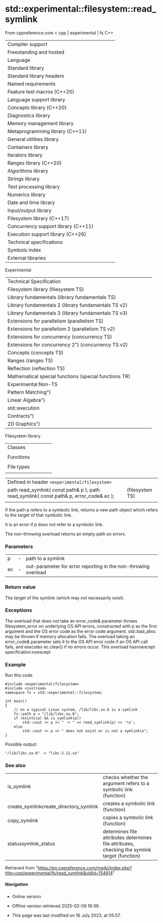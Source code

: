 # std::experimental::filesystem::read_symlink

From cppreference.com
< cpp‎ | experimental‎ | fs
C++

|  |  |  |  |  |
| --- | --- | --- | --- | --- |
| Compiler support | | | | |
| Freestanding and hosted | | | | |
| Language | | | | |
| Standard library | | | | |
| Standard library headers | | | | |
| Named requirements | | | | |
| Feature test macros (C++20) | | | | |
| Language support library | | | | |
| Concepts library (C++20) | | | | |
| Diagnostics library | | | | |
| Memory management library | | | | |
| Metaprogramming library (C++11) | | | | |
| General utilities library | | | | |
| Containers library | | | | |
| Iterators library | | | | |
| Ranges library (C++20) | | | | |
| Algorithms library | | | | |
| Strings library | | | | |
| Text processing library | | | | |
| Numerics library | | | | |
| Date and time library | | | | |
| Input/output library | | | | |
| Filesystem library (C++17) | | | | |
| Concurrency support library (C++11) | | | | |
| Execution support library (C++26) | | | | |
| Technical specifications | | | | |
| Symbols index | | | | |
| External libraries | | | | |

Experimental

|  |  |  |  |  |
| --- | --- | --- | --- | --- |
| Technical Specification | | | | |
| Filesystem library (filesystem TS) | | | | |
| Library fundamentals (library fundamentals TS) | | | | |
| Library fundamentals 2 (library fundamentals TS v2) | | | | |
| Library fundamentals 3 (library fundamentals TS v3) | | | | |
| Extensions for parallelism (parallelism TS) | | | | |
| Extensions for parallelism 2 (parallelism TS v2) | | | | |
| Extensions for concurrency (concurrency TS) | | | | |
| Extensions for concurrency 2") (concurrency TS v2) | | | | |
| Concepts (concepts TS) | | | | |
| Ranges (ranges TS) | | | | |
| Reflection (reflection TS) | | | | |
| Mathematical special functions (special functions TR) | | | | |
| Experimental Non-TS | | | | |
| Pattern Matching") | | | | |
| Linear Algebra") | | | | |
| std::execution | | | | |
| Contracts") | | | | |
| 2D Graphics") | | | | |

Filesystem library

|  |  |  |  |  |
| --- | --- | --- | --- | --- |
| Classes | | | | |
| |  |  |  |  |  | | --- | --- | --- | --- | --- | | filesystem::path | | | | | | filesystem::filesystem_error | | | | | | filesystem::directory_entry | | | | | | filesystem::directory_iterator | | | | | | filesystem::recursive_directory_iterator | | | | | | filesystem::file_status | | | | | | |  |  |  |  |  | | --- | --- | --- | --- | --- | | filesystem::space_info | | | | | | filesystem::file_type | | | | | | filesystem::perms | | | | | | filesystem::copy_options | | | | | | filesystem::directory_options | | | | | | filesystem::file_time_type | | | | | |
| Functions | | | | |
| |  |  |  |  |  | | --- | --- | --- | --- | --- | | filesystem::absolute filesystem::system_complete | | | | | | filesystem::canonical | | | | | | filesystem::copy | | | | | | filesystem::copy_file | | | | | | filesystem::copy_symlink | | | | | | filesystem::create_directory filesystem::create_directories | | | | | | filesystem::create_hard_link | | | | | | filesystem::create_symlink filesystem::create_directory_symlink | | | | | | filesystem::current_path | | | | | | filesystem::exists | | | | | | filesystem::equivalent | | | | | | |  |  |  |  |  | | --- | --- | --- | --- | --- | | filesystem::file_size | | | | | | filesystem::hard_link_count | | | | | | filesystem::last_write_time | | | | | | filesystem::permissions | | | | | | ****filesystem::read_symlink**** | | | | | | filesystem::remove filesystem::remove_all | | | | | | filesystem::rename | | | | | | filesystem::resize_file | | | | | | filesystem::space | | | | | | filesystem::status filesystem::symlink_status | | | | | | filesystem::temp_directory_path | | | | | |
| File types | | | | |
| |  |  |  |  |  | | --- | --- | --- | --- | --- | | filesystem::is_block_file | | | | | | filesystem::is_character_file | | | | | | filesystem::is_directory | | | | | | filesystem::is_empty | | | | | | filesystem::status_known | | | | | | |  |  |  |  |  | | --- | --- | --- | --- | --- | | filesystem::is_fifo | | | | | | filesystem::is_other | | | | | | filesystem::is_regular_file | | | | | | filesystem::is_socket | | | | | | filesystem::is_symlink | | | | | |

|  |  |  |
| --- | --- | --- |
| Defined in header `<experimental/filesystem>` |  |  |
| path read_symlink( const path& p );  path read_symlink( const path& p, error_code& ec ); |  | (filesystem TS) |
|  |  |  |

If the path p refers to a symbolic link, returns a new path object which refers to the target of that symbolic link.

It is an error if p does not refer to a symbolic link.

The non-throwing overload returns an empty path on errors.

### Parameters

|  |  |  |
| --- | --- | --- |
| p | - | path to a symlink |
| ec | - | out-parameter for error reporting in the non-throwing overload |

### Return value

The target of the symlink (which may not necessarily exist).

### Exceptions

The overload that does not take an error_code& parameter throws filesystem_error on underlying OS API errors, constructed with p as the first argument and the OS error code as the error code argument. std::bad_alloc may be thrown if memory allocation fails. The overload taking an error_code& parameter sets it to the OS API error code if an OS API call fails, and executes ec.clear() if no errors occur. This overload hasnoexcept specification:noexcept

### Example

Run this code

```
#include <experimental/filesystem>
#include <iostream>
namespace fs = std::experimental::filesystem;
 
int main()
{
    // on a typical Linux system, /lib/libc.so.6 is a symlink
    fs::path p = "/lib/libc.so.6";
    if (exists(p) && is_symlink(p))
        std::cout << p << " -> " << read_symlink(p) << '\n';
    else
        std::cout << p << " does not exist or is not a symlink\n";
}

```

Possible output:

```
"/lib/libc.so.6" -> "libc-2.12.so"

```

### See also

|  |  |
| --- | --- |
| is_symlink | checks whether the argument refers to a symbolic link   (function) |
| create_symlinkcreate_directory_symlink | creates a symbolic link   (function) |
| copy_symlink | copies a symbolic link   (function) |
| statussymlink_status | determines file attributes determines file attributes, checking the symlink target   (function) |

Retrieved from "<https://en.cppreference.com/mwiki/index.php?title=cpp/experimental/fs/read_symlink&oldid=154914>"

##### Navigation

- Online version
- Offline version retrieved 2025-02-09 16:39.

- This page was last modified on 16 July 2023, at 05:57.